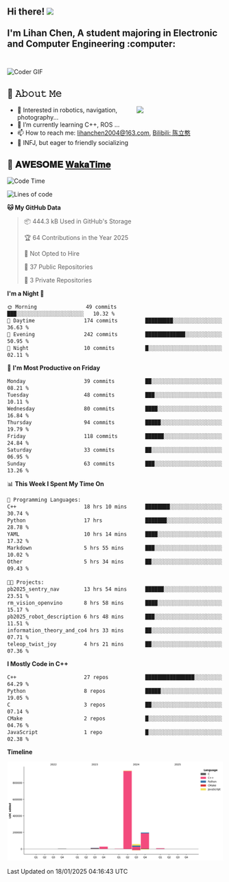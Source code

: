 <h2 align="left">
 <abc>
  <br>Hi there! <img src="https://user-images.githubusercontent.com/42378118/110234147-e3259600-7f4e-11eb-95be-0c4047144dea.gif" width="30"><br>
  <br> I'm Lihan Chen, A student majoring in Electronic and Computer Engineering :computer:<br>
  <br>
 </abc>
</h2>

<img align="center" src="https://media.giphy.com/media/SWoSkN6DxTszqIKEqv/giphy.gif" alt="Coder GIF" width="500">

## :book: 𝙰𝚋𝚘𝚞𝚝 𝙼𝚎

<img align="right" width="40%" src="https://github-readme-stats.vercel.app/api?username=LihanChen2004&show_icons=true&icon_color=CE1D2D&text_color=718096&bg_color=ffffff&hide_title=true" />

- 🌟 Interested in robotics, navigation, photography...
- 🌱 I’m currently learning C++, ROS ... 
- 📫 How to reach me: lihanchen2004@163.com, [Bilibili: 陈立憨](https://space.bilibili.com/170786212)
- 👯 INFJ, but eager to friendly socializing

## 📜 𝐀𝐖𝐄𝐒𝐎𝐌𝐄 [𝐖𝐚𝐤𝐚𝐓𝐢𝐦𝐞](https://github.com/anmol098/waka-readme-stats)

<!--START_SECTION:waka-->
![Code Time](http://img.shields.io/badge/Code%20Time-612%20hrs%2059%20mins-blue)

![Lines of code](https://img.shields.io/badge/From%20Hello%20World%20I%27ve%20Written-1.2%20million%20lines%20of%20code-blue)

**🐱 My GitHub Data** 

> 📦 444.3 kB Used in GitHub's Storage 
 > 
> 🏆 64 Contributions in the Year 2025
 > 
> 🚫 Not Opted to Hire
 > 
> 📜 37 Public Repositories 
 > 
> 🔑 3 Private Repositories 
 > 
**I'm a Night 🦉** 

```text
🌞 Morning                49 commits          ███░░░░░░░░░░░░░░░░░░░░░░   10.32 % 
🌆 Daytime                174 commits         █████████░░░░░░░░░░░░░░░░   36.63 % 
🌃 Evening                242 commits         █████████████░░░░░░░░░░░░   50.95 % 
🌙 Night                  10 commits          █░░░░░░░░░░░░░░░░░░░░░░░░   02.11 % 
```
📅 **I'm Most Productive on Friday** 

```text
Monday                   39 commits          ██░░░░░░░░░░░░░░░░░░░░░░░   08.21 % 
Tuesday                  48 commits          ███░░░░░░░░░░░░░░░░░░░░░░   10.11 % 
Wednesday                80 commits          ████░░░░░░░░░░░░░░░░░░░░░   16.84 % 
Thursday                 94 commits          █████░░░░░░░░░░░░░░░░░░░░   19.79 % 
Friday                   118 commits         ██████░░░░░░░░░░░░░░░░░░░   24.84 % 
Saturday                 33 commits          ██░░░░░░░░░░░░░░░░░░░░░░░   06.95 % 
Sunday                   63 commits          ███░░░░░░░░░░░░░░░░░░░░░░   13.26 % 
```


📊 **This Week I Spent My Time On** 

```text
💬 Programming Languages: 
C++                      18 hrs 10 mins      ████████░░░░░░░░░░░░░░░░░   30.74 % 
Python                   17 hrs              ███████░░░░░░░░░░░░░░░░░░   28.78 % 
YAML                     10 hrs 14 mins      ████░░░░░░░░░░░░░░░░░░░░░   17.32 % 
Markdown                 5 hrs 55 mins       ███░░░░░░░░░░░░░░░░░░░░░░   10.02 % 
Other                    5 hrs 34 mins       ██░░░░░░░░░░░░░░░░░░░░░░░   09.43 % 

🐱‍💻 Projects: 
pb2025_sentry_nav        13 hrs 54 mins      ██████░░░░░░░░░░░░░░░░░░░   23.51 % 
rm_vision_openvino       8 hrs 58 mins       ████░░░░░░░░░░░░░░░░░░░░░   15.17 % 
pb2025_robot_description 6 hrs 48 mins       ███░░░░░░░░░░░░░░░░░░░░░░   11.51 % 
information_theory_and_co4 hrs 33 mins       ██░░░░░░░░░░░░░░░░░░░░░░░   07.71 % 
teleop_twist_joy         4 hrs 21 mins       ██░░░░░░░░░░░░░░░░░░░░░░░   07.36 % 
```

**I Mostly Code in C++** 

```text
C++                      27 repos            ████████████████░░░░░░░░░   64.29 % 
Python                   8 repos             █████░░░░░░░░░░░░░░░░░░░░   19.05 % 
C                        3 repos             ██░░░░░░░░░░░░░░░░░░░░░░░   07.14 % 
CMake                    2 repos             █░░░░░░░░░░░░░░░░░░░░░░░░   04.76 % 
JavaScript               1 repo              █░░░░░░░░░░░░░░░░░░░░░░░░   02.38 % 
```



**Timeline**

![Lines of Code chart](https://raw.githubusercontent.com/LihanChen2004/LihanChen2004/main/assets/bar_graph.png)


 Last Updated on 18/01/2025 04:16:43 UTC
<!--END_SECTION:waka-->

<!--
**LihanChen2004/LihanChen2004** is a ✨ _special_ ✨ repository because its `README.md` (this file) appears on your GitHub profile.

Here are some ideas to get you started:

- 🔭 I’m currently working on ...
- 🌱 I’m currently learning ...
- 👯 I’m looking to collaborate on ...
- 🤔 I’m looking for help with ...
- 💬 Ask me about ...
- 📫 How to reach me: ...
- 😄 Pronouns: ...
- ⚡ Fun fact: ...
-->
